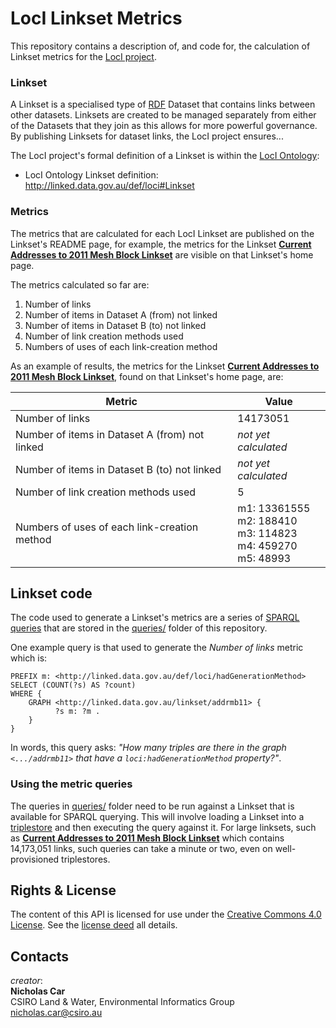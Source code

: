 # LocI Linkset Metrics

This repository contains a description of, and code for, the calculation of Linkset metrics for the [LocI project](http://locationindex.org/).

### Linkset
A Linkset is a specialised type of [RDF](https://www.w3.org/2001/sw/wiki/RDF) Dataset that contains links between other datasets. Linksets are created to be managed separately from either of the Datasets that they join as this allows for more powerful governance. By publishing Linksets for dataset links, the LocI project ensures...

The LocI project's formal definition of a Linkset is within the [LocI Ontology](http://linked.data.gov.au/def/loci): 

* LocI Ontology Linkset definition: <http://linked.data.gov.au/def/loci#Linkset>

### Metrics
The metrics that are calculated for each LocI Linkset are published on the Linkset's README page, for example, the metrics for the Linkset **[Current Addresses to 2011 Mesh Block Linkset](https://github.com/CSIRO-enviro-informatics/addrmb11-linkset)** are visible on that Linkset's home page.

The metrics calculated so far are:

1. Number of links
2. Number of items in Dataset A (from) not linked
3. Number of items in Dataset B (to) not linked
4. Number of link creation methods used
5. Numbers of uses of each link-creation method

As an example of results, the metrics for the Linkset **[Current Addresses to 2011 Mesh Block Linkset](https://github.com/CSIRO-enviro-informatics/addrmb11-linkset)**, found on that Linkset's home page, are:

**Metric** | **Value**
-- | --
Number of links | 14173051
Number of items in Dataset A (from) not linked | *not yet calculated* 
Number of items in Dataset B (to) not linked | *not yet calculated*
Number of link creation methods used | 5
Numbers of uses of each link-creation method | m1: 13361555<br />m2: 188410<br />m3: 114823<br />m4: 459270<br />m5: 48993


## Linkset code
The code used to generate a Linkset's metrics are a series of [SPARQL queries](https://www.w3.org/TR/sparql11-overview/) that are stored in the [queries/](queries/) folder of this repository. 

One example query is that used to generate the *Number of links* metric which is:

```
PREFIX m: <http://linked.data.gov.au/def/loci/hadGenerationMethod>
SELECT (COUNT(?s) AS ?count)
WHERE {
    GRAPH <http://linked.data.gov.au/linkset/addrmb11> {
		  ?s m: ?m .
    }
}
```
In words, this query asks: *"How many triples are there in the graph `<.../addrmb11>` that have a `loci:hadGenerationMethod` property?"*.

### Using the metric queries
The queries in [queries/](queries/) folder need to be run against a Linkset that is available for SPARQL querying. This will involve loading a Linkset into a [triplestore](https://en.wikipedia.org/wiki/Triplestore) and then executing the query against it. For large linksets, such as **[Current Addresses to 2011 Mesh Block Linkset](https://github.com/CSIRO-enviro-informatics/addrmb11-linkset)** which contains 14,173,051 links, such queries can take a minute or two, even on well-provisioned triplestores.


## Rights & License
The content of this API is licensed for use under the [Creative Commons 4.0 License](https://creativecommons.org/licenses/by/4.0/). See the [license deed](LICENSE) all details.


## Contacts
*creator*:  
**Nicholas Car**  
CSIRO Land & Water, Environmental Informatics Group  
<nicholas.car@csiro.au>  

